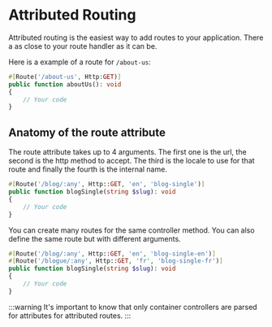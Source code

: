 # Attributed Routing <Badge type="tip" text="3.0.0" />

Attributed routing is the easiest way to add routes to your application. There a as close to your route handler as it
can be.

Here is a example of a route for `/about-us`:

```php
#[Route('/about-us', Http:GET)]
public function aboutUs(): void
{
    // Your code
}
```
## Anatomy of the route attribute

The route attribute takes up to 4 arguments. The first one is the url, the second is the http method to accept. The third
is the locale to use for that route and finally the fourth is the internal name.

```php
#[Route('/blog/:any', Http::GET, 'en', 'blog-single')]
public function blogSingle(string $slug): void
{
    // Your code
}
```

You can create many routes for the same controller method. You can also define the same route but with different arguments.

```php
#[Route('/blog/:any', Http::GET, 'en', 'blog-single-en')]
#[Route('/blogue/:any', Http::GET, 'fr', 'blog-single-fr')]
public function blogSingle(string $slug): void
{
    // Your code
}
```

:::warning
It's important to know that only container controllers are parsed for attributes for attributed routes.
:::